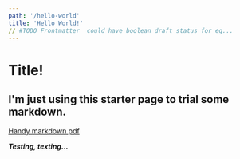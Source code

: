 ```yaml
---
path: '/hello-world'
title: 'Hello World!'
// #TODO Frontmatter  could have boolean draft status for eg...  
---
```


# Title!
## I'm just using this starter page to trial some markdown.

[Handy markdown pdf](https://guides.github.com/pdfs/markdown-cheatsheet-online.pdf)

***Testing, texting...***